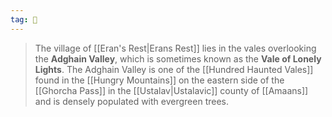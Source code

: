```yaml
---
tag: 🌾
---
```

> The village of [[Eran's Rest|Erans Rest]] lies in the vales overlooking the **Adghain Valley**, which is sometimes known as the **Vale of Lonely Lights**. The Adghain Valley is one of the [[Hundred Haunted Vales]] found in the [[Hungry Mountains]] on the eastern side of the [[Ghorcha Pass]] in the [[Ustalav|Ustalavic]] county of [[Amaans]] and is densely populated with evergreen trees.









